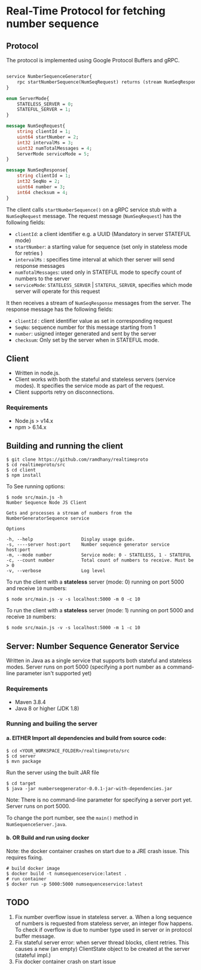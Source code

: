 # Real-Time Protocol for fetching number sequence



## Protocol
The protocol is implemented using Google Protocol Buffers and gRPC.

```protobuf

service NumberSequenceGenerator{
    rpc startNumberSequence(NumSeqRequest) returns (stream NumSeqResponse);
}

enum ServerMode{
    STATELESS_SERVER = 0;
    STATEFUL_SERVER = 1;
}

message NumSeqRequest{
    string clientId = 1;
    uint64 startNumber = 2;
    int32 intervalMs = 3;
    uint32 numTotalMessages = 4;
    ServerMode serviceMode = 5;
}

message NumSeqResponse{
    string clientId = 1;
    int32 SeqNo = 2; 
    uint64 number = 3;
    int64 checksum = 4;
}
```
The client calls `startNumberSequence()` on a gRPC service stub with a `NumSeqRequest` message. 
The request message (`NumSeqRequest`) has the following fields:
- `clientId`: a client identifier e.g. a UUID (Mandatory in server STATEFUL mode)
- `startNumber`: a starting value for sequence (set only in stateless mode for retries )
- `intervalMs` : specifies time interval at which ther server will send response messages
- `numTotalMessages`: used only in STATEFUL mode to specify count of numbers to the server
- `serviceMode`: `STATELESS_SERVER` | `STATEFUL_SERVER`, specifies which mode server will operate for this request 

It then receives a stream of `NumSeqResponse` messages from the server.
The response message has the following fields:
- `clientId` : client identifier value as set in corresponding request
- `SeqNo`: sequence number for this message starting from 1
- `number`: usigned integer generated and sent by the server
- `checksum`: Only set by the server when in STATEFUL mode. 


## Client 
- Written in node.js. 
- Client works with both the stateful and stateless servers (service modes).  It specifies the service mode as part of the request.
- Client supports retry on disconnections.

### Requirements

- Node.js > v14.x
- npm > 6.14.x

##  Building and running the client

    $ git clone https://github.com/ramdhany/realtimeproto
    $ cd realtimeproto/src
    $ cd client
    $ npm install


To See running options:
    

    $ node src/main.js -h          
    Number Sequence Node JS Client

    Gets and processes a stream of numbers from the NumberGeneratorSequence service 

    Options

    -h, --help                  Display usage guide.                           
    -s, ----server host:port    Number sequence generator service host:port          
    -m, --mode number           Service mode: 0 - STATELESS, 1 - STATEFUL      
    -c, --count number          Total count of numbers to receive. Must be > 0 
    -v, --verbose               Log level                                
    

To run the client with a **stateless** server (mode: 0) running on port 5000 and receive `10` numbers: 

    $ node src/main.js -v -s localhost:5000 -m 0 -c 10



To run the client with a **stateless** server (mode: 1) running on port 5000 and receive `10` numbers: 

    $ node src/main.js -v -s localhost:5000 -m 1 -c 10


## Server: Number Sequence Generator Service 
Written in Java as a single service that supports both stateful and stateless modes.
Server runs on port 5000 (specifying a port number as a command-line parameter isn't supported yet)

### Requirements
- Maven 3.8.4
- Java 8 or higher (JDK 1.8)

### Running and builing the server

#### a. EITHER Import all dependencies and build from source code:

    $ cd <YOUR_WORKSPACE_FOLDER>/realtimeproto/src
    $ cd server
    $ mvn package


Run the server using the built JAR file 

    $ cd target
    $ java -jar numberseqgenerator-0.0.1-jar-with-dependencies.jar

Note: There is no command-line parameter for specifying a server port yet. Server runs on port 5000.

To change the port number, see the `main()` method in `NumSequenceServer.java`.

#### b. OR Build and run using docker

Note: the docker container crashes on start due to a JRE crash issue. This requires fixing.

    # build docker image
    $ docker build -t numsequenceservice:latest .   
    # run container 
    $ docker run -p 5000:5000 numsequenceservice:latest


## TODO
1. Fix number overflow issue in stateless server.
  a. When a long sequence of numbers is requested from stateless server, an integer flow happens. To check if overflow is due to number type used in server or in protocol buffer message.
2. Fix stateful server error: when server thread blocks, client retries. This causes a new (an empty) ClientState object to be created at the server (stateful impl.)
3. Fix docker container crash on start issue 